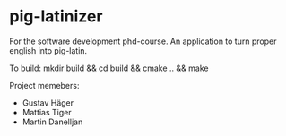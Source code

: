 # pig-latinizer
For the software development phd-course. An application to turn proper english into pig-latin.

To build:
mkdir build && cd build && cmake .. && make


Project memebers:
* Gustav Häger
* Mattias Tiger
* Martin Danelljan
